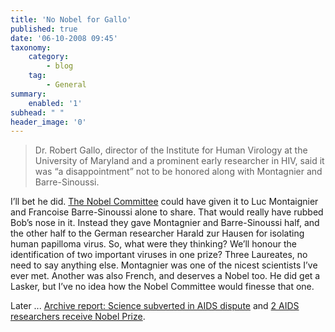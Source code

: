 ```yaml
---
title: 'No Nobel for Gallo'
published: true
date: '06-10-2008 09:45'
taxonomy:
    category:
        - blog
    tag:
        - General
summary:
    enabled: '1'
subhead: " "
header_image: '0'
---
```


> Dr. Robert Gallo, director of the Institute for Human Virology at the University of Maryland and a prominent early researcher in HIV, said it was “a disappointment” not to be honored along with Montagnier and Barre-Sinoussi.

I’ll bet he did. [The Nobel Committee](http://ap.google.com/article/ALeqM5gaO75o3eNL1GFbjEKmgAETNTT3lQD93KV8QO1) could have given it to Luc Montaignier and Francoise Barre-Sinoussi alone to share. That would really have rubbed Bob’s nose in it. Instead they gave Montagnier and Barre-Sinoussi half, and the other half to the German researcher Harald zur Hausen for isolating human papilloma virus. So, what were they thinking? We’ll honour the identification of two important viruses in one prize? Three Laureates, no need to say anything else. Montagnier was one of the nicest scientists I’ve ever met. Another was also French, and deserves a Nobel too. He did get a Lasker, but I’ve no idea how the Nobel Committee would finesse that one.

Later ... [Archive report: Science subverted in AIDS dispute](https://web.archive.org/web/20081009030334/http://www.chicagotribune.com/news/nationworld/chi-100608-hiv-discovery-nobel-prizeoct07,0,7068937.story) and [2 AIDS researchers receive Nobel Prize](https://web.archive.org/web/20081008064505/http://www.chicagotribune.com/features/lifestyle/health/chi-nobel-medicine-07-oct07,0,5388041.story).
